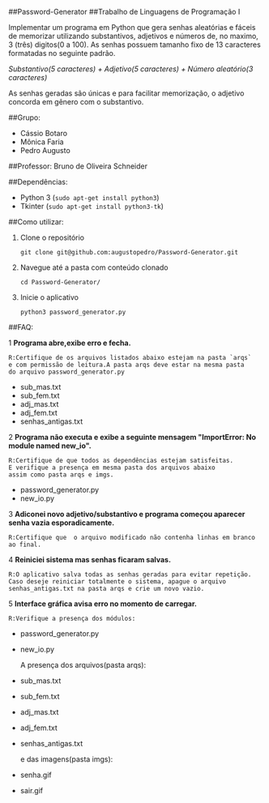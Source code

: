 ##Password-Generator
##Trabalho de Linguagens de Programação I

Implementar um programa em Python que gera senhas aleatórias e fáceis de
memorizar utilizando substantivos, adjetivos e números de, no maximo, 3 (três) 
digitos(0 a 100).
As senhas possuem tamanho fixo de 13 caracteres formatadas no seguinte padrão.

*Substantivo(5 caracteres) + Adjetivo(5 caracteres) + 
Número aleatório(3 caracteres)*

As senhas geradas são únicas e para facilitar memorização, o adjetivo concorda
em gênero com o substantivo.

##Grupo:

* Cássio Botaro
* Mônica Faria
* Pedro Augusto

##Professor: 
    Bruno de Oliveira Schneider

##Dependências:

* Python 3 (`sudo apt-get install python3`) 
* Tkinter (`sudo apt-get install python3-tk`)


##Como utilizar:

1. Clone o repositório 

    `git clone git@github.com:augustopedro/Password-Generator.git`
    
2. Navegue até a pasta com conteúdo clonado

    `cd Password-Generator/`
    
3. Inicie o aplicativo  

    `python3 password_generator.py`

##FAQ:

1 **Programa abre,exibe erro e fecha.**

    R:Certifique de os arquivos listados abaixo estejam na pasta `arqs`
    e com permissão de leitura.A pasta arqs deve estar na mesma pasta
    do arquivo password_generator.py 

* sub_mas.txt
* sub_fem.txt
* adj_mas.txt
* adj_fem.txt
* senhas_antigas.txt

2 **Programa não executa e exibe a seguinte mensagem "ImportError: No module named new_io".**

    R:Certifique de que todos as dependências estejam satisfeitas.
    E verifique a presença em mesma pasta dos arquivos abaixo 
    assim como pasta arqs e imgs.

* password_generator.py
* new_io.py


3 **Adiconei novo adjetivo/substantivo e programa começou aparecer senha vazia
   esporadicamente.**

    R:Certifique que  o arquivo modificado não contenha linhas em branco 
    ao final.

4 **Reiniciei sistema mas senhas ficaram salvas.**

    R:O aplicativo salva todas as senhas geradas para evitar repetição.
    Caso deseje reiniciar totalmente o sistema, apague o arquivo 
    senhas_antigas.txt na pasta arqs e crie um novo vazio.

5 **Interface gráfica avisa erro no momento de carregar.**

    R:Verifique a presença dos módulos:

* password_generator.py
* new_io.py

    A presença dos arquivos(pasta arqs):

* sub_mas.txt
* sub_fem.txt
* adj_mas.txt
* adj_fem.txt
* senhas_antigas.txt

    e das imagens(pasta imgs):

* senha.gif
* sair.gif